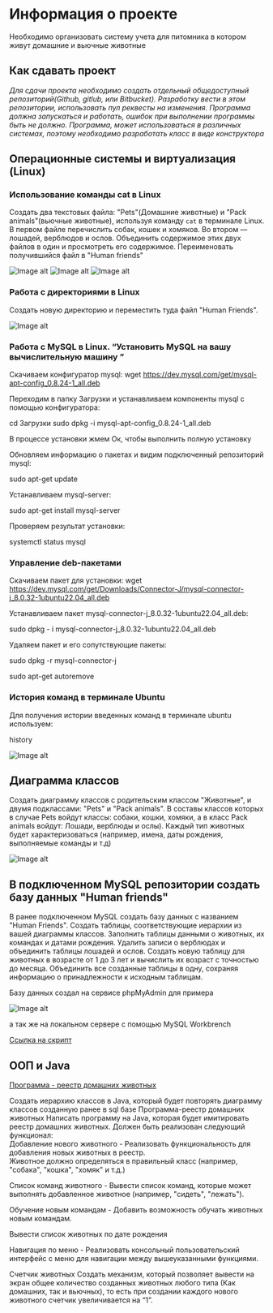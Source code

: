# Информация о проекте
Необходимо организовать систему учета для питомника в котором живут
домашние и вьючные животные
## Как сдавать проект
*Для сдачи проекта необходимо создать отдельный общедоступный*
*репозиторий(Github, gitlub, или Bitbucket). Разработку вести в этом*
*репозитории, использовать пул реквесты на изменения. Программа должна*
*запускаться и работать, ошибок при выполнении программы быть не должно.*
*Программа, может использоваться в различных системах, поэтому необходимо*
*разработать класс в виде конструктора*

## Операционные системы и виртуализация (Linux)

### Использование команды cat в Linux
Создать два текстовых файла: "Pets"(Домашние животные) и "Pack animals"(вьючные животные), используя команду `cat` в терминале Linux. В первом файле перечислить собак, кошек и хомяков. Во втором — лошадей, верблюдов и ослов.
Объединить содержимое этих двух файлов в один и просмотреть его содержимое.
Переименовать получившийся файл в "Human friends"

![Image alt](https://github.com/IwanBelenko/nursery-accounting-system/blob/main/images/image1.jpg)
![Image alt](https://github.com/IwanBelenko/nursery-accounting-system/blob/main/images/image2.jpg)
![Image alt](https://github.com/IwanBelenko/nursery-accounting-system/blob/main/images/image4.jpg)
     
### Работа с директориями в Linux
Создать новую директорию и переместить туда файл "Human Friends".

![Image alt](https://github.com/IwanBelenko/nursery-accounting-system/blob/main/images/image5.jpg)

### Работа с MySQL в Linux. “Установить MySQL на вашу вычислительную машину ”

Скачиваем конфигуратор mysql:
wget https://dev.mysql.com/get/mysql-apt-config_0.8.24-1_all.deb

Переходим в папку Загрузки и устанавливаем компоненты mysql с помощью конфигуратора:

cd Загрузки sudo dpkg -i mysql-apt-config_0.8.24-1_all.deb

В процессе установки жмем Ок, чтобы выполнить полную установку

Обновляем информацию о пакетах и видим подключенный репозиторий mysql:

sudo apt-get update

Устанавливаем mysql-server:

sudo apt-get install mysql-server

Проверяем результат установки:

systemctl status mysql

### Управление deb-пакетами

Скачиваем пакет для установки:
wget https://dev.mysql.com/get/Downloads/Connector-J/mysql-connector-j_8.0.32-1ubuntu22.04_all.deb

Устанавливаем пакет mysql-connector-j_8.0.32-1ubuntu22.04_all.deb:

sudo dpkg - i mysql-connector-j_8.0.32-1ubuntu22.04_all.deb

Удаляем пакет и его сопутствующие пакеты:

sudo dpkg -r mysql-connector-j

sudo apt-get autoremove


### История команд в терминале Ubuntu
  Для получения истории введенных команд в терминале ubuntu используем:

history

![Image alt](https://github.com/IwanBelenko/nursery-accounting-system/blob/main/images/image6.jpg)

## Диаграмма классов

Создать диаграмму классов с родительским классом "Животные", и двумя подклассами: "Pets" и "Pack animals".
В составы классов которых в случае Pets войдут классы: собаки, кошки, хомяки, а в класс Pack animals войдут: Лошади, верблюды и ослы).
Каждый тип животных будет характеризоваться (например, имена, даты рождения, выполняемые команды и т.д)

![Image alt](https://github.com/IwanBelenko/nursery-accounting-system/blob/main/images/Diagramm.jpg)

## В подключенном MySQL репозитории создать базу данных "Human friends"

В ранее подключенном MySQL создать базу данных с названием "Human Friends".
Создать таблицы, соответствующие иерархии из вашей диаграммы классов.
Заполнить таблицы данными о животных, их командах и датами рождения.
Удалить записи о верблюдах и объединить таблицы лошадей и ослов.
Создать новую таблицу для животных в возрасте от 1 до 3 лет и вычислить их возраст с точностью до месяца.
Объединить все созданные таблицы в одну, сохраняя информацию о принадлежности к исходным таблицам.

Базу данных создал на сервисе phpMyAdmin для примера 

![Image alt](https://github.com/IwanBelenko/nursery-accounting-system/blob/main/images/image7.jpg)

а так же на локальном сервере с помощью MуSQL Workbrench

[Ссылка на скрипт](https://github.com/IwanBelenko/nursery-accounting-system/blob/main/SQL_DB.sql "перейти по ссылке")


## ООП и Java

[Программа - реестр домашних животных](https://github.com/IwanBelenko/nursery-accounting-system/blob/main/AnimalRegistryApp.java "перейти по ссылке")

Создать иерархию классов в Java, который будет повторять диаграмму классов созданную ранее  в sql базе
Программа-реестр домашних животных
Написать программу на Java, которая будет имитировать реестр домашних животных. 
Должен быть реализован следующий функционал:    
Добавление нового животного
        - Реализовать функциональность для добавления новых животных в реестр.       
 Животное должно определяться в правильный класс (например, "собака", "кошка", "хомяк" и т.д.)
         
Список команд животного
        - Вывести список команд, которые может выполнять добавленное животное (например, "сидеть", "лежать").
        
Обучение новым командам
        - Добавить возможность обучать животных новым командам.
        
Вывести список животных по дате рождения

Навигация по меню
        - Реализовать консольный пользовательский интерфейс с меню для навигации между вышеуказанными функциями.
        
Счетчик животных
Создать механизм, который позволяет вывести на экран общее количество созданных животных любого типа (Как домашних, так и вьючных), то есть при создании каждого нового животного счетчик увеличивается на “1”. 



